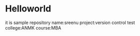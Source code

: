 # Helloworld
it is sample repository
name:sreenu
project:version control test
college:ANMK
course:MBA
